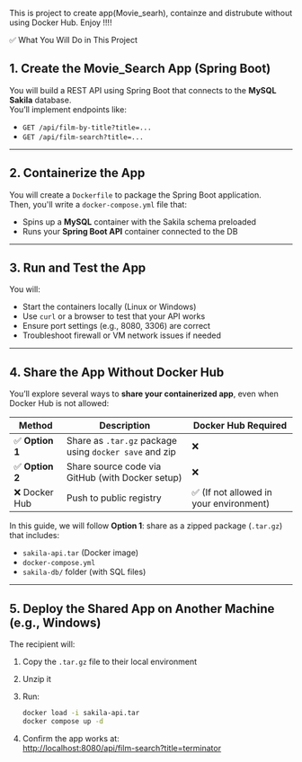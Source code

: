 This is project to create app(Movie_searh), containze and distrubute without using Docker Hub.
Enjoy !!!!

 ✅ What You Will Do in This Project

## 1. Create the Movie_Search App (Spring Boot)
You will build a REST API using Spring Boot that connects to the **MySQL Sakila** database.  
You’ll implement endpoints like:

- `GET /api/film-by-title?title=...`  
- `GET /api/film-search?title=...`

---

## 2. Containerize the App
You will create a `Dockerfile` to package the Spring Boot application.  
Then, you'll write a `docker-compose.yml` file that:

- Spins up a **MySQL** container with the Sakila schema preloaded  
- Runs your **Spring Boot API** container connected to the DB

---

## 3. Run and Test the App
You will:

- Start the containers locally (Linux or Windows)  
- Use `curl` or a browser to test that your API works  
- Ensure port settings (e.g., 8080, 3306) are correct  
- Troubleshoot firewall or VM network issues if needed

---

## 4. Share the App Without Docker Hub
You’ll explore several ways to **share your containerized app**, even when Docker Hub is not allowed:

| Method | Description | Docker Hub Required |
|--------|-------------|----------------------|
| ✅ **Option 1** | Share as `.tar.gz` package using `docker save` and zip | ❌ |
| ✅ **Option 2** | Share source code via GitHub (with Docker setup) | ❌ |
| ❌ Docker Hub | Push to public registry | ✅ (If not allowed in your environment)

In this guide, we will follow **Option 1**: share as a zipped package (`.tar.gz`) that includes:

- `sakila-api.tar` (Docker image)
- `docker-compose.yml`
- `sakila-db/` folder (with SQL files)

---

## 5. Deploy the Shared App on Another Machine (e.g., Windows)
The recipient will:

1. Copy the `.tar.gz` file to their local environment  
2. Unzip it  
3. Run:

   ```bash
   docker load -i sakila-api.tar
   docker compose up -d
   ```

4. Confirm the app works at:  
   [http://localhost:8080/api/film-search?title=terminator](http://localhost:8080/api/film-search?title=terminator)
